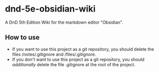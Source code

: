 # dnd-5e-obsidian-wiki
A DnD 5th Edition Wiki for the markdown editor "Obsidian".

## How to use
- If you want to use this project as a git repository, you should delete the files /notes/.gitignore and /files/.gitignore.
- If you don't want to use this project as a git repository, you should *additionally* delete the file .gitignore at the root of the project.